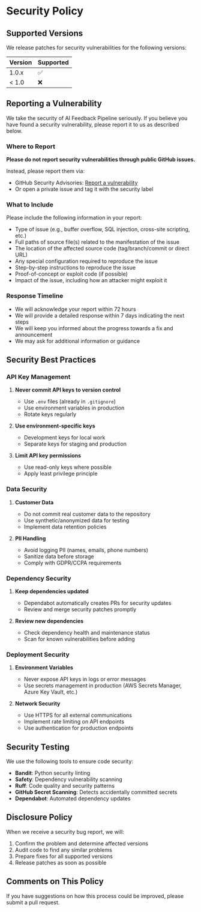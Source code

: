 # Security Policy

## Supported Versions

We release patches for security vulnerabilities for the following versions:

| Version | Supported          |
| ------- | ------------------ |
| 1.0.x   | :white_check_mark: |
| < 1.0   | :x:                |

## Reporting a Vulnerability

We take the security of AI Feedback Pipeline seriously. If you believe you have found a security vulnerability, please report it to us as described below.

### Where to Report

**Please do not report security vulnerabilities through public GitHub issues.**

Instead, please report them via:
- GitHub Security Advisories: [Report a vulnerability](https://github.com/tdeschamps/ai-feedback-pipeline/security/advisories/new)
- Or open a private issue and tag it with the security label

### What to Include

Please include the following information in your report:
- Type of issue (e.g., buffer overflow, SQL injection, cross-site scripting, etc.)
- Full paths of source file(s) related to the manifestation of the issue
- The location of the affected source code (tag/branch/commit or direct URL)
- Any special configuration required to reproduce the issue
- Step-by-step instructions to reproduce the issue
- Proof-of-concept or exploit code (if possible)
- Impact of the issue, including how an attacker might exploit it

### Response Timeline

- We will acknowledge your report within 72 hours
- We will provide a detailed response within 7 days indicating the next steps
- We will keep you informed about the progress towards a fix and announcement
- We may ask for additional information or guidance

## Security Best Practices

### API Key Management

1. **Never commit API keys to version control**
   - Use `.env` files (already in `.gitignore`)
   - Use environment variables in production
   - Rotate keys regularly

2. **Use environment-specific keys**
   - Development keys for local work
   - Separate keys for staging and production

3. **Limit API key permissions**
   - Use read-only keys where possible
   - Apply least privilege principle

### Data Security

1. **Customer Data**
   - Do not commit real customer data to the repository
   - Use synthetic/anonymized data for testing
   - Implement data retention policies

2. **PII Handling**
   - Avoid logging PII (names, emails, phone numbers)
   - Sanitize data before storage
   - Comply with GDPR/CCPA requirements

### Dependency Security

1. **Keep dependencies updated**
   - Dependabot automatically creates PRs for security updates
   - Review and merge security patches promptly

2. **Review new dependencies**
   - Check dependency health and maintenance status
   - Scan for known vulnerabilities before adding

### Deployment Security

1. **Environment Variables**
   - Never expose API keys in logs or error messages
   - Use secrets management in production (AWS Secrets Manager, Azure Key Vault, etc.)

2. **Network Security**
   - Use HTTPS for all external communications
   - Implement rate limiting on API endpoints
   - Use authentication for production endpoints

## Security Testing

We use the following tools to ensure code security:

- **Bandit**: Python security linting
- **Safety**: Dependency vulnerability scanning  
- **Ruff**: Code quality and security patterns
- **GitHub Secret Scanning**: Detects accidentally committed secrets
- **Dependabot**: Automated dependency updates

## Disclosure Policy

When we receive a security bug report, we will:

1. Confirm the problem and determine affected versions
2. Audit code to find any similar problems
3. Prepare fixes for all supported versions
4. Release patches as soon as possible

## Comments on This Policy

If you have suggestions on how this process could be improved, please submit a pull request.
